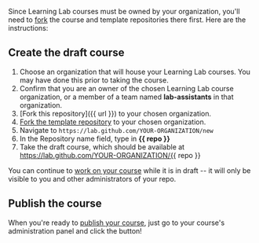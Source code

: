 Since Learning Lab courses must be owned by your organization, you'll need to [fork](https://help.github.com/articles/fork-a-repo/) the course and template repositories there first. Here are the instructions:

## Create the draft course
1. Choose an organization that will house your Learning Lab courses. You may have done this prior to taking the course.
1. Confirm that you are an owner of the chosen Learning Lab course organization, or a member of a team named **lab-assistants** in that organization.
1. [Fork this repository]({{ url }}) to your chosen organization.
1. [Fork the template repository](https://github.com/githubtraining/lab-starter-template/fork) to your chosen organization.
1. Navigate to `https://lab.github.com/YOUR-ORGANIZATION/new`
1. In the Repository name field, type in **{{ repo }}**
1. Take the draft course, which should be available at https://lab.github.com/YOUR-ORGANIZATION/{{ repo }}

You can continue to [work on your course](https://lab.github.com/docs/testing#test-your-course) while it is in draft -- it will only be visible to you and other administrators of your repo. 

## Publish the course

When you're ready to [publish your course](https://lab.github.com/docs/publishing), just go to your course's administration panel and click the button!